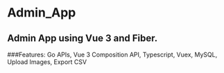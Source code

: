 # Admin_App
## Admin App using Vue 3 and Fiber. 
###Features: Go APIs, Vue 3 Composition API, Typescript, Vuex, MySQL, Upload Images, Export CSV
